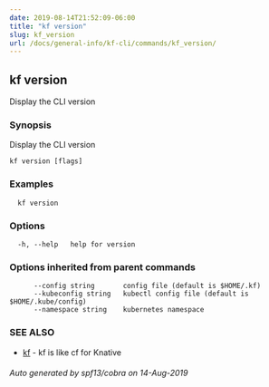 ```yaml
---
date: 2019-08-14T21:52:09-06:00
title: "kf version"
slug: kf_version
url: /docs/general-info/kf-cli/commands/kf_version/
---
```

## kf version

Display the CLI version

### Synopsis

Display the CLI version

```
kf version [flags]
```

### Examples

```
  kf version
```

### Options

```
  -h, --help   help for version
```

### Options inherited from parent commands

```
      --config string       config file (default is $HOME/.kf)
      --kubeconfig string   kubectl config file (default is $HOME/.kube/config)
      --namespace string    kubernetes namespace
```

### SEE ALSO

* [kf](/docs/general-info/kf-cli/commands/kf/)	 - kf is like cf for Knative

###### Auto generated by spf13/cobra on 14-Aug-2019
